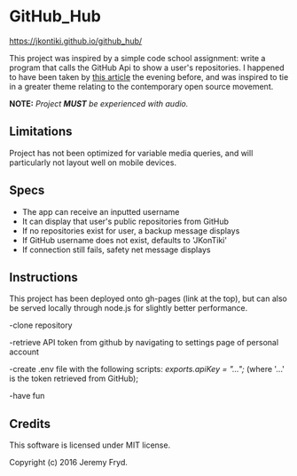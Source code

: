 # GitHub_Hub

https://jkontiki.github.io/github_hub/

This project was inspired by a simple code school assignment: write a program that calls the GitHub Api to show a user's repositories. I happened to have been taken by [this article](http://www.newyorker.com/magazine/2007/07/09/the-insurgent) the evening before, and was inspired to tie in a greater theme relating to the contemporary open source movement. 

**NOTE:** _Project **MUST** be experienced with audio._


## Limitations

Project has not been optimized for variable media queries, and will particularly not layout well on mobile devices.


## Specs

* The app can receive an inputted username
* It can display that user's public repositories from GitHub
* If no repositories exist for user, a backup message displays
* If GitHub username does not exist, defaults to 'JKonTiki'
* If connection still fails, safety net message displays


## Instructions

This project has been deployed onto gh-pages (link at the top), but can also be served locally through node.js for slightly better performance.

-clone repository

-retrieve API token from github by navigating to settings page of personal account

-create .env file with the following scripts: _exports.apiKey = "...";_ (where '...' is the token retrieved from GitHub);

-have fun


## Credits

This software is licensed under MIT license.

Copyright (c) 2016 Jeremy Fryd.
